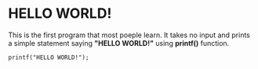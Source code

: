 # HELLO WORLD!

This is the first program that most poeple learn.
It takes no input and prints a simple statement saying __**"HELLO WORLD!"**__ using __printf()__ function.

```
printf("HELLO WORLD!");
```
